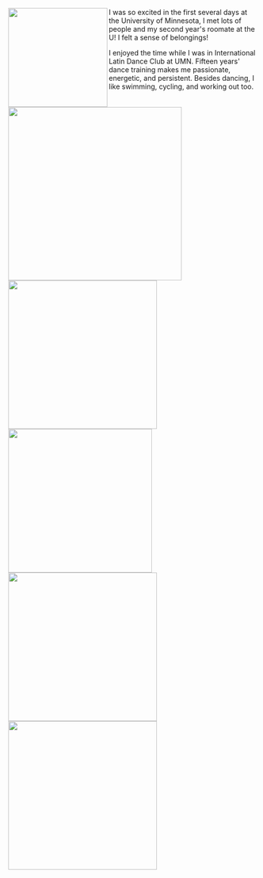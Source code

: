 <p>
  <img align="left" src="/assets/img/welcomeweek3.jpg" width="200" />
  <img align="left" src="/assets/img/welcomeweek1.jpg" width="350" />
  <img align="left" src="/assets/img/roclim.jpg" width="300" />
  <img align="left" src="/assets/img/roclimi.jpg" width="290" />
    I was so excited in the first several days at the University of Minnesota, I met lots of people and my second year's roomate at the U! I felt a sense of belongings!
</p>

<p>
  <img align="left" src="/assets/img/dancefest.jpg" width="300" />
  <img align="left" src="/assets/img/ncdc.jpg" width="300" />
I enjoyed the time while I was in International Latin Dance Club at UMN. Fifteen years' dance training makes me passionate, energetic, and persistent. Besides dancing, I like swimming, cycling, and working out too.
</p>
